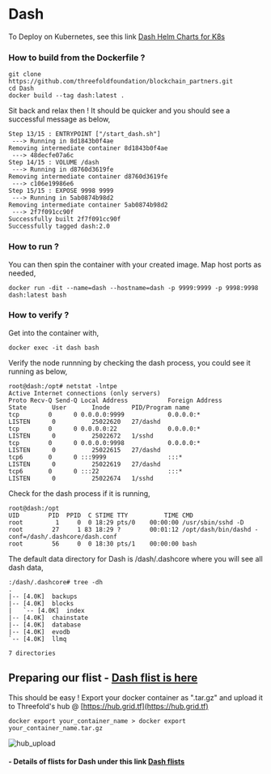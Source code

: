 # Dash

To Deploy on Kubernetes, see this link  [Dash Helm Charts for K8s](helm)

### How to build from the Dockerfile ?

```
git clone https://github.com/threefoldfoundation/blockchain_partners.git
cd Dash
docker build --tag dash:latest .
```
Sit back and relax then ! It should be quicker and you should see a successful message as below,

```
Step 13/15 : ENTRYPOINT ["/start_dash.sh"]
 ---> Running in 8d1843b0f4ae
Removing intermediate container 8d1843b0f4ae
 ---> 48decfe07a6c
Step 14/15 : VOLUME /dash
 ---> Running in d8760d3619fe
Removing intermediate container d8760d3619fe
 ---> c106e19986e6
Step 15/15 : EXPOSE 9998 9999
 ---> Running in 5ab0874b98d2
Removing intermediate container 5ab0874b98d2
 ---> 2f7f091cc90f
Successfully built 2f7f091cc90f
Successfully tagged dash:2.0
```

### How to run ?

You can then spin the container with your created image. Map host ports as needed,

```docker run -dit --name=dash --hostname=dash -p 9999:9999 -p 9998:9998 dash:latest bash```
 
### How to verify ?

Get into the container with,

```docker exec -it dash bash```

Verify the node runnning by checking the dash process, you could see it running as below,

```
root@dash:/opt# netstat -lntpe
Active Internet connections (only servers)
Proto Recv-Q Send-Q Local Address           Foreign Address         State       User       Inode      PID/Program name
tcp        0      0 0.0.0.0:9999            0.0.0.0:*               LISTEN      0          25022620   27/dashd
tcp        0      0 0.0.0.0:22              0.0.0.0:*               LISTEN      0          25022672   1/sshd
tcp        0      0 0.0.0.0:9998            0.0.0.0:*               LISTEN      0          25022615   27/dashd
tcp6       0      0 :::9999                 :::*                    LISTEN      0          25022619   27/dashd
tcp6       0      0 :::22                   :::*                    LISTEN      0          25022674   1/sshd
```

Check for the dash process if it is running,
```
root@dash:/opt
UID        PID  PPID  C STIME TTY          TIME CMD
root         1     0  0 18:29 pts/0    00:00:00 /usr/sbin/sshd -D
root        27     1 83 18:29 ?        00:01:12 /opt/dash/bin/dashd -conf=/dash/.dashcore/dash.conf
root        56     0  0 18:30 pts/1    00:00:00 bash
```

The default data directory for Dash is /dash/.dashcore where you will see all dash data,

```
:/dash/.dashcore# tree -dh
.
|-- [4.0K]  backups
|-- [4.0K]  blocks
|   `-- [4.0K]  index
|-- [4.0K]  chainstate
|-- [4.0K]  database
|-- [4.0K]  evodb
`-- [4.0K]  llmq

7 directories
```
## Preparing our flist - [Dash flist is here](flist.md)

This should be easy ! Export your docker container as ".tar.gz" and upload it to Threefold's hub @ [https://hub.grid.tf](https://hub.grid.tf)

```docker export your_container_name > docker export your_container_name.tar.gz```

![hub_upload](images/upload_hub.jpg)

#### - Details of flists for Dash under this link [Dash flists](flist.md)


